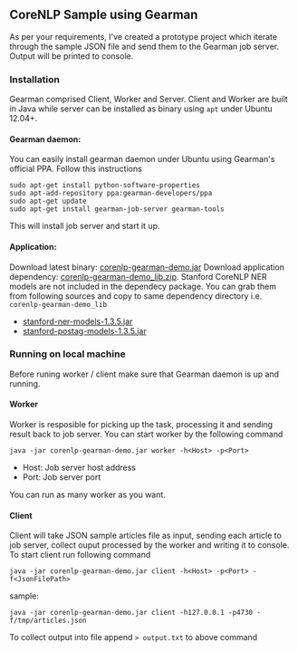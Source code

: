 CoreNLP Sample using Gearman
---------------

As per your requirements, I've created a prototype project which iterate through the sample JSON file and send them to the Gearman job server. Output will be printed to console.


### Installation
Gearman comprised Client, Worker and Server. Client and Worker are built in Java while server can be installed as binary using `apt` under Ubuntu 12.04+.

#### Gearman daemon:
    
You can easily install gearman daemon under Ubuntu using Gearman's official PPA. Follow this instructions

    sudo apt-get install python-software-properties
    sudo apt-add-repository ppa:gearman-developers/ppa
    sudo apt-get update
    sudo apt-get install gearman-job-server gearman-tools
    
This will install job server and start it up.

#### Application:

Download latest binary: [corenlp-gearman-demo.jar][1]
Download application dependency: [corenlp-gearman-demo_lib.zip][2].
Stanford CoreNLP NER models are not included in the dependecy package. You can grab them from following sources and copy to same dependency directory i.e. `corenlp-gearman-demo_lib`

* [stanford-ner-models-1.3.5.jar][3]
* [stanford-postag-models-1.3.5.jar][4]


### Running on local machine

Before runing worker / client make sure that Gearman daemon is up and running.

#### Worker

Worker is resposible for picking up the task, processing it and sending result back to job server. You can start worker by the following command
    
    java -jar corenlp-gearman-demo.jar worker -h<Host> -p<Port>

* Host: Job server host address
* Port: Job server port

You can run as many worker as you want.

#### Client

Client will take JSON sample articles file as input, sending each article to job server, collect ouput processed by the worker and writing it to console. To start client run following command
    
    java -jar corenlp-gearman-demo.jar client -h<Host> -p<Port> -f<JsonFilePath>
    
sample:
    
    java -jar corenlp-gearman-demo.jar client -h127.0.0.1 -p4730 -f/tmp/articles.json
    
To collect output into file append ` > output.txt ` to above command

  [1]: https://bitbucket.org/inabhi9/uassign-corenlp-gearman-demo/downloads/corenlp-gearman-demo.jar
  [2]: https://bitbucket.org/inabhi9/uassign-corenlp-gearman-demo/downloads/corenlp-gearman-demo_lib.zip
  [3]: http://repo1.maven.org/maven2/edu/washington/cs/knowitall/stanford-corenlp/stanford-ner-models/1.3.5/stanford-ner-models-1.3.5.jar
  [4]: http://repo1.maven.org/maven2/edu/washington/cs/knowitall/stanford-corenlp/stanford-postag-models/1.3.5/stanford-postag-models-1.3.5.jar